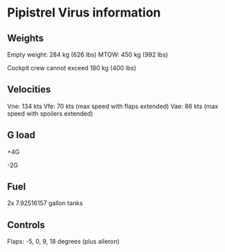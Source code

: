 # Pipistrel Virus information

## Weights

Empty weight: 284 kg (626 lbs)
MTOW: 450 kg (992 lbs)

Cockpit crew cannot exceed 180 kg (400 lbs)

## Velocities

Vne: 134 kts
Vfe: 70 kts (max speed with flaps extended)
Vae: 86 kts (max speed with spoilers extended)

## G load

+4G

-2G

## Fuel

2x 7.92516157 gallon tanks

## Controls

Flaps: -5, 0, 9, 18 degrees (plus aileron)
